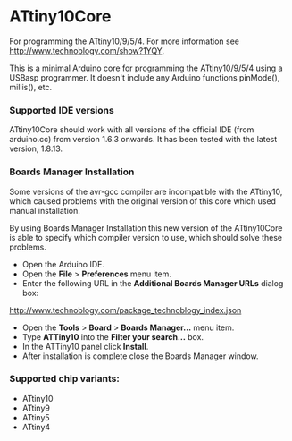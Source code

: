 ATtiny10Core
============

For programming the ATtiny10/9/5/4. For more information see http://www.technoblogy.com/show?1YQY.


This is a minimal Arduino core for programming the ATtiny10/9/5/4 using a USBasp programmer. It doesn't include any Arduino functions pinMode(), millis(), etc.

### Supported IDE versions

ATtiny10Core should work with all versions of the official IDE (from arduino.cc) from version 1.6.3 onwards. It has been tested with the latest version, 1.8.13.

### Boards Manager Installation

Some versions of the avr-gcc compiler are incompatible with the ATtiny10, which caused problems with the original version of this core which used manual installation.

By using Boards Manager Installation this new version of the ATtiny10Core is able to specify which compiler version to use, which should solve these problems.

* Open the Arduino IDE.
* Open the **File** > **Preferences** menu item.
* Enter the following URL in the **Additional Boards Manager URLs** dialog box:

http://www.technoblogy.com/package_technoblogy_index.json

* Open the **Tools** > **Board** > **Boards Manager...** menu item.
* Type **ATTiny10** into the **Filter your search...** box.
* In the ATTiny10 panel click **Install**.
* After installation is complete close the Boards Manager window.

### Supported chip variants:

* ATtiny10
* ATtiny9
* ATtiny5
* ATtiny4
